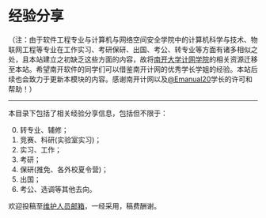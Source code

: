 # 经验分享

（注：由于软件工程专业与计算机与网络空间安全学院中的计算机科学与技术、物联网工程等专业在工作实习、考研保研、出国、考公、转专业等方面有诸多相似之处，且本站建立之初缺乏这些方面的内容，故将[南开大学计网学院](https://nkucs.icu)的相关资源迁移至本站。希望南开软件的同学们可以借鉴南开计网的优秀学长学姐的经验。本站后续也会致力于更新本模块的内容。感谢南开计网以及[@Emanual20](https://github.com/Emanual20)学长的许可和帮助！）

------

本目录下包括了相关经验分享信息，包括但不限于：

0. 转专业、辅修；
1. 竞赛、科研(实验室实习)；
2. 实习、工作；
3. 考研；
4. 保研(推免、各外校夏令营)；
5. 出国；
6. 考公、选调等其他去向。

欢迎投稿至[维护人员邮箱](mailto:emanual20@foxmail.com)，一经采用，稿费酬谢。